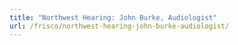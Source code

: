```yaml
---
title: "Northwest Hearing: John Burke, Audiologist"
url: /frisco/northwest-hearing-john-burke-audiologist/
---
```

